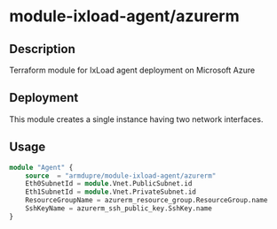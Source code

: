 # module-ixload-agent/azurerm

## Description
Terraform module for IxLoad agent deployment on Microsoft Azure

## Deployment
This module creates a single instance having two network interfaces.

## Usage
```tf
module "Agent" {
	source  = "armdupre/module-ixload-agent/azurerm"
	Eth0SubnetId = module.Vnet.PublicSubnet.id
	Eth1SubnetId = module.Vnet.PrivateSubnet.id
	ResourceGroupName = azurerm_resource_group.ResourceGroup.name
	SshKeyName = azurerm_ssh_public_key.SshKey.name
}
```